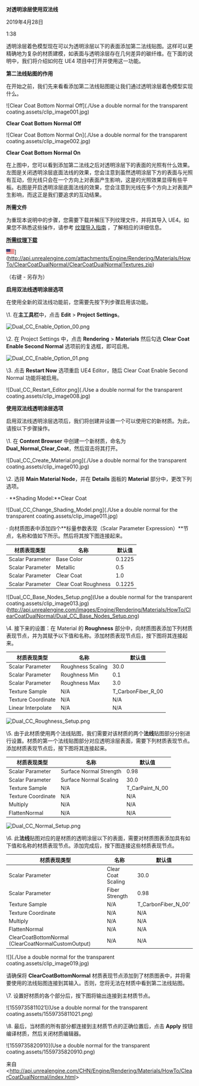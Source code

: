 ﻿**对透明涂层使用双法线**

2019年4月28日

1:38

透明涂层着色模型现在可以为透明涂层以下的表面添加第二法线贴图。这样可以更精确地为复杂的材质建模，如表面与透明涂层存在几何差异的碳纤维。在下面的说明中，我们将介绍如何在 UE4 项目中打开并使用这一功能。

**第二法线贴图的作用**

在开始之前，我们先来看看添加第二法线贴图能让我们通过透明涂层着色模型实现什么。

![Clear Coat Bottom Normal Off](./Use a double normal for the transparent coating.assets/clip_image001.jpg)

**Clear Coat Bottom Normal Off**

![Clear Coat Bottom Normal On](./Use a double normal for the transparent coating.assets/clip_image002.jpg)

**Clear Coat Bottom Normal On**

在上图中，您可以看到添加第二法线之后对透明涂层下的表面的光照有什么效果。左图是关闭透明涂层底面法线的效果，您会注意到虽然透明涂层下方的表面与光照有互动，但光线只会在一个方向上对表面产生影响，这是的光照效果显得有些平板。右图是开启透明涂层底面法线的效果，您会注意到光线在多个方向上对表面产生影响，而这正是我们要追求的互动结果。

**所需文件**

为重现本说明中的步骤，您需要下载并解压下列纹理文件，并将其导入 UE4。如果您不熟悉这些操作，请参考 [纹理导入指南](https://docs.unrealengine.com/latest/INT/Engine/Content/Types/Textures/Importing/) ，了解相应的详细信息。

[**所需纹理下载**](http://api.unrealengine.com/attachments/Engine/Rendering/Materials/HowTo/ClearCoatDualNormal/ClearCoatDualNormalTextures.zip)



![img](Useadoublenormalforthetransparentcoating.assets/clip_image003.jpg)](http://api.unrealengine.com/attachments/Engine/Rendering/Materials/HowTo/ClearCoatDualNormal/ClearCoatDualNormalTextures.zip)

 （右键 - 另存为）

**启用双法线透明涂层选项**

在使用全新的双法线功能前，您需要先按下列步骤启用该功能。

\1.     在**主工具栏**中，点击 **Edit** > **Project Settings**。

![Dual_CC_Enable_Option_00.png](file:///C:/Users/WUMING~1/AppData/Local/Temp/msohtmlclip1/01/clip_image005.jpg)

\2.     在 Project Settings 中，点击 **Rendering** > **Materials** 然后勾选 **Clear Coat Enable Second Normal** 选项前的复选框，即可启用。

![Dual_CC_Enable_Option_01.png](file:///C:/Users/WUMING~1/AppData/Local/Temp/msohtmlclip1/01/clip_image007.jpg)

\3.     点击 **Restart Now** 选项重启 UE4 Editor，随后 Clear Coat Enable Second Normal 功能将被启用。

![Dual_CC_Restart_Editor.png](./Use a double normal for the transparent coating.assets/clip_image008.jpg)

**使用双法线透明涂层选项**

启用双法线透明涂层选项后，我们将创建并设置一个可以使用它的新材质。为此，请按以下步骤操作。

\1.     在 **Content Browser** 中创建一个新材质，命名为 **Dual_Normal_Clear_Coat**，然后双击将其打开。

![Dual_CC_Create_Material.png](./Use a double normal for the transparent coating.assets/clip_image010.jpg)

\2.     选择 **Main Material Node**，并在 **Details** 面板的 **Material** 部分中，更改下列选项。

·         **Shading Model:**Clear Coat

![Dual_CC_Change_Shading_Model.png](./Use a double normal for the transparent coating.assets/clip_image011.jpg)

·         向材质图表中添加四个**标量参数表现（Scalar Parameter Expression）**节点，名称和值如下所示。然后将其按下图连接起来。

| **材质表现类型** | **名称**             | **默认值** |
| ---------------- | -------------------- | ---------- |
| Scalar Parameter | Base Color           | 0.1225     |
| Scalar Parameter | Metallic             | 0.5        |
| Scalar Parameter | Clear Coat           | 1.0        |
| Scalar Parameter | Clear Coat Roughness | 0.1225     |

 

![Dual_CC_Base_Nodes_Setup.png](Use a double normal for the transparent coating.assets/clip_image013.jpg)(http://api.unrealengine.com/images/Engine/Rendering/Materials/HowTo/ClearCoatDualNormal/Dual_CC_Base_Nodes_Setup.png)

\4.     接下来的设置：在 Material 的 **Roughness** 部分中，向材质图表添加下列材质表现节点，并为其赋予以下值和名称。添加材质表现节点后，按下图将其连接起来。

| **材质表现类型**   | **名称**          | **默认值**         |
| ------------------ | ----------------- | ------------------ |
| Scalar Parameter   | Roughness Scaling | 30.0               |
| Scalar Parameter   | Roughness Min     | 0.1                |
| Scalar Parameter   | Roughness Max     | 3.0                |
| Texture Sample     | N/A               | T_CarbonFiber_R_00 |
| Texture Coordinate | N/A               | N/A                |
| Linear Interpolate | N/A               | N/A                |

 

![Dual_CC_Roughness_Setup.png](file:///C:/Users/WUMING~1/AppData/Local/Temp/msohtmlclip1/01/clip_image015.jpg)

\5.     由于此材质使用两个法线贴图，我们需要对该材质的两个**法线**贴图部分分别进行设置。材质的第一个法线贴图部分对应透明涂层表面，需要下列材质表现节点。添加材质表现节点后，按下图将其连接起来。

| **材质表现类型**   | **名称**                | **默认值**      |
| ------------------ | ----------------------- | --------------- |
| Scalar Parameter   | Surface Normal Strength | 0.98            |
| Scalar Parameter   | Surface Normal Scaling  | 30.0            |
| Texture Sample     | N/A                     | T_CarPaint_N_00 |
| Texture Coordinate | N/A                     | N/A             |
| Multiply           | N/A                     | N/A             |
| FlattenNormal      | N/A                     | N/A             |

 

![Dual_CC_Normal_Setup.png](file:///C:/Users/WUMING~1/AppData/Local/Temp/msohtmlclip1/01/clip_image017.jpg)

\6.     此**法线**贴图对应的是材质的透明涂层以下的表面，需要对材质图表添加具有如下值和名称的材质表现节点。添加完成后，按下图连接这些材质表现节点。

| **材质表现类型**                                    | **名称**           | **默认值**          |
| --------------------------------------------------- | ------------------ | ------------------- |
| Scalar Parameter                                    | Clear Coat Scaling | 30.0                |
| Scalar Parameter                                    | Fiber Strength     | 0.98                |
| Texture Sample                                      | N/A                | T_CarbonFiber_N_00' |
| Texture Coordinate                                  | N/A                | N/A                 |
| Multiply                                            | N/A                | N/A                 |
| FlattenNormal                                       | N/A                | N/A                 |
| ClearCoatBottomNormal (ClearCoatNormalCustomOutput) | N/A                | N/A                 |

 

![](./Use a double normal for the transparent coating.assets/clip_image019.jpg)

请确保将 **ClearCoatBottomNormal** 材质表现节点添加到了材质图表中，并将需要使用的法线贴图连接到其输入。否则，您将无法在材质中看到第二法线贴图。

\7.     设置好材质的各个部分后，按下图将输出连接到主材质节点。

![1559735811021](Use a double normal for the transparent coating.assets/1559735811021.png)

\8.     最后，当材质的所有部分都连接到主材质节点的正确位置后，点击 **Apply** 按钮编译材质，然后关闭材质编辑器。

![1559735820910](Use a double normal for the transparent coating.assets/1559735820910.png)

 

来自 <<http://api.unrealengine.com/CHN/Engine/Rendering/Materials/HowTo/ClearCoatDualNormal/index.html>> 
